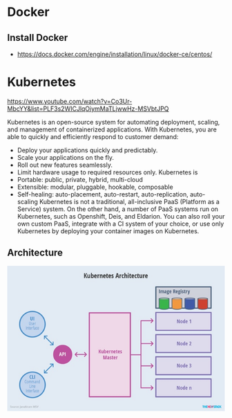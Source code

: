 # Docker
## Install Docker
*	https://docs.docker.com/engine/installation/linux/docker-ce/centos/


# Kubernetes
https://www.youtube.com/watch?v=Co3Ur-MbcYY&list=PLF3s2WICJlqOiymMaTLjwwHz-MSVbtJPQ

Kubernetes is an open-source system for automating deployment, scaling, and management of containerized applications.
With Kubernetes, you are able to quickly and efficiently respond to customer demand:
*	Deploy your applications quickly and predictably.
*	Scale your applications on the fly.
* Roll out new features seamlessly.
* Limit hardware usage to required resources only.
Kubernetes is
* Portable: public, private, hybrid, multi-cloud
* Extensible: modular, pluggable, hookable, composable
* Self-healing: auto-placement, auto-restart, auto-replication, auto-scaling
Kubernetes is not a traditional, all-inclusive PaaS (Platform as a Service) system.
On the other hand, a number of PaaS systems run on Kubernetes, such as Openshift, Deis, and Eldarion. You can also roll your own custom PaaS, integrate with a CI system of your choice, or use only Kubernetes by deploying your container images on Kubernetes.

## Architecture
![alt text](images/kubernetes_architecture.jpg)
